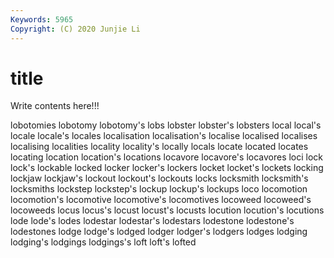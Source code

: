 ```yaml
---
Keywords: 5965
Copyright: (C) 2020 Junjie Li
---
```


# title

Write contents here!!!

lobotomies 
lobotomy
lobotomy's 
lobs 
lobster 
lobster's 
lobsters 
local 
local's 
locale 
locale's 
locales
localisation 
localisation's 
localise 
localised 
localises 
localising 
localities 
locality 
locality's 
locally
locals 
locate 
located 
locates 
locating 
location 
location's 
locations 
locavore 
locavore's
locavores 
loci 
lock 
lock's 
lockable 
locked 
locker 
locker's 
lockers 
locket
locket's 
lockets 
locking 
lockjaw 
lockjaw's 
lockout 
lockout's 
lockouts 
locks 
locksmith
locksmith's 
locksmiths 
lockstep 
lockstep's 
lockup 
lockup's 
lockups 
loco 
locomotion 
locomotion's
locomotive 
locomotive's 
locomotives 
locoweed 
locoweed's 
locoweeds 
locus 
locus's 
locust 
locust's
locusts 
locution 
locution's 
locutions 
lode 
lode's 
lodes 
lodestar 
lodestar's 
lodestars
lodestone 
lodestone's 
lodestones 
lodge 
lodge's 
lodged 
lodger 
lodger's 
lodgers 
lodges
lodging 
lodging's 
lodgings 
lodgings's 
loft 
loft's 
lofted 
